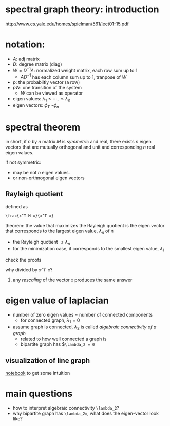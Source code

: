 # spectral graph theory: introduction

http://www.cs.yale.edu/homes/spielman/561/lect01-15.pdf

# notation:

- $`A`$: adj matrix
- $`D`$: degree matrix (diag)
- $`W = D^{-1} A`$: normalized weight matrix, each row sum up to 1
  - $`A D^{-1}`$ has each column sum up to 1, tranpose of $`W`$
- $`p`$: the probabiltiy vector (a row)
- $`p W`$: one transition of the system
  - $`W`$ can be viewed as operator
- eigen values: $`\lambda_1 \le \cdots, \le \lambda_n`$
- eigen vectors: $`\phi_1  \cdots \phi_n`$

# spectral theorem

in short, if $`n`$ by $`n`$ matrix $`M`$ is *symmetric* and real, there exists $`n`$ eigen vectors that are mutually orthogonal and unit and corresponding $`n`$ real eigen values.

if not symmetric:

- may be not $`n`$ eigen values.
- or non-orthnogonal eigen vectors

## Rayleigh quotient

defined as

`\frac{x^T M x}{x^T x}`

theorem: the value that maximizes the Rayleigh quotient is the eigen vector that corresponds to the largest eigen value, $`\lambda_n`$ of `M`

- the Rayleigh quotient $`\le \lambda_n`$
- for the minimization case, it corresponds to the smallest eigen value, $`\lambda_1`$

check the proofs

why divided by `x^T x`? 

1. any *rescaling* of the vector `x` produces the same answer


# eigen value of laplacian

- number of zero eigen values = number of connected components
  - for connected graph, $`\lambda_1=0`$ 
- assume graph is connected, $`\lambda_2`$ is called *algebraic connectivity of a graph*
  - related to how well connected a graph is
  - bipartite graph has $`\lambda_2 = 0`

## visualization of line graph

[notebook](data/line-spectral.ipynb) to get some intuition

# main questions

- how to interpret algebraic connectivity `\lambda_2`? 
- why bipartite graph has `\lambda_2=`, what does the eigen-vector look like?
